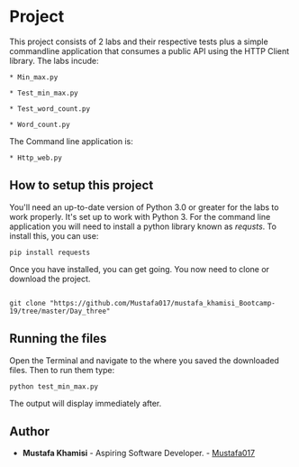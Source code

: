 # Project

This project consists of 2 labs and their respective tests plus a simple commandline application that consumes a public API using the HTTP Client library. 
The labs incude:

    * Min_max.py

    * Test_min_max.py

    * Test_word_count.py

    * Word_count.py

The Command line application is:

    * Http_web.py

## How to setup this project

You'll need an up-to-date version of Python 3.0 or greater for the labs to work properly. It's set up to work with Python 3.
For the command line application you will need to install a python library known as *requsts*. To install this, you can use:

```
pip install requests

```

Once you have installed, you can get going.
You now need to clone or download the project.

```

git clone "https://github.com/Mustafa017/mustafa_khamisi_Bootcamp-19/tree/master/Day_three"

```

## Running the files

Open the Terminal and navigate to the where you saved the downloaded files.
Then to run them type:

```
python test_min_max.py

```

The output will display immediately after.

## Author

* **Mustafa Khamisi** - Aspiring Software Developer. - [Mustafa017](https://github.com/Mustafa017/)